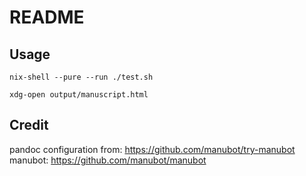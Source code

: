 # README

## Usage

```
nix-shell --pure --run ./test.sh

xdg-open output/manuscript.html
```

## Credit

pandoc configuration from: https://github.com/manubot/try-manubot
manubot: https://github.com/manubot/manubot
